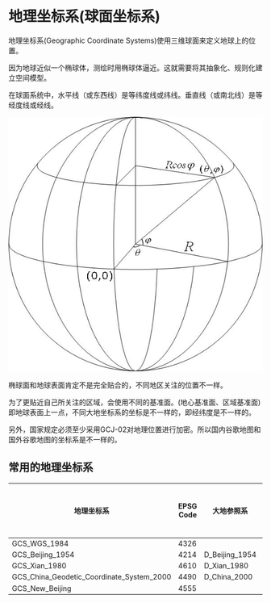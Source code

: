 #  地理坐标系(球面坐标系)

地理坐标系(Geographic Coordinate Systems)使用三维球面来定义地球上的位置。

因为地球近似一个椭球体，测绘时用椭球体逼近。这就需要将其抽象化、规则化建立空间模型。

在球面系统中，水平线（或东西线）是等纬度线或纬线。垂直线（或南北线）是等经度线或经线。

![Alt text](../assets/1.jpg)

椭球面和地球表面肯定不是完全贴合的，不同地区关注的位置不一样。

为了更贴近自己所关注的区域，会使用不同的基准面。(地心基准面、区域基准面)即地球表面上一点，不同大地坐标系的坐标是不一样的，即经纬度是不一样的。

另外，国家规定必须至少采用GCJ-02对地理位置进行加密。所以国内谷歌地图和国外谷歌地图的坐标系是不一样的。

##  常用的地理坐标系
|地理坐标系       |EPSG Code|大地参照系     |参考椭球体     |长轴   |短轴         |扁率            |第一偏心率|第二偏心率|
|----------------|---------|--------------|--------------|-------|-------------|---------------|--------|---------|
|GCS_WGS_1984    |4326     |              |              |6378137|6356752.3142|1:298.257223563|
|GCS_Beijing_1954|4214     |D_Beijing_1954|Krasovsky_1940|6378245|6356863.0188|1:298.3        |
|GCS_Xian_1980   |4610     |D_Xian_1980   |IAG75         |6378140|6356755.3   |1:298.25722101 |
|GCS_China_Geodetic_Coordinate_System_2000|4490|D_China_2000|CGCS2000|6378245|6356863.0188|1:298.257|
|GCS_New_Beijing |4555     |















